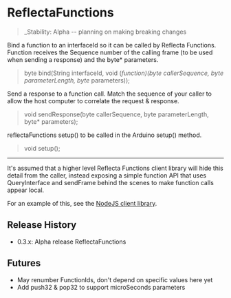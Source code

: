 # ReflectaFunctions #

> _Stability: Alpha -- planning on making breaking changes

Bind a function to an interfaceId so it can be called by Reflecta Functions.  Function receives the Sequence number of the calling frame (to be used when sending a response) and the byte* parameters.
>  byte bind(String interfaceId, void (*function)(byte callerSequence, byte parameterLength, byte* parameters));

Send a response to a function call.  Match the sequence of your caller to allow the host computer to correlate the request & response.
> void sendResponse(byte callerSequence, byte parameterLength, byte* parameters);

reflectaFunctions setup() to be called in the Arduino setup() method.
> void setup();

---

It's assumed that a higher level Reflecta Functions client library will hide this detail from the caller, instead exposing a simple function API that uses QueryInterface and sendFrame behind the scenes to make function calls appear local.

For an example of this, see the [NodeJS client library](https://github.com/JayBeavers/Reflecta/tree/master/NodeClient).

## Release History

- 0.3.x: Alpha release ReflectaFunctions

## Futures

- May renumber FunctionIds, don't depend on specific values here yet
- Add push32 & pop32 to support microSeconds parameters